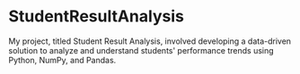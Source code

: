 # StudentResultAnalysis
My project, titled Student Result Analysis, involved developing a data-driven solution to analyze and understand students' performance trends using Python, NumPy, and Pandas. 
